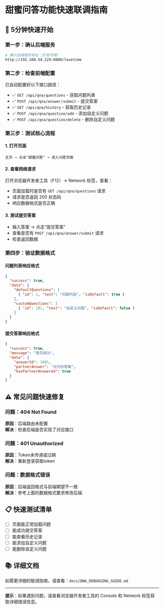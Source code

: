 # 甜蜜问答功能快速联调指南

## 🚀 5分钟快速开始

### 第一步：确认后端服务
```bash
# 确认后端服务地址（开发环境）
http://192.168.54.229:8080/lovetime
```

### 第二步：检查前端配置
已自动配置好以下接口路径：
- ✅ `GET /api/qna/questions` - 获取问题列表
- ✅ `POST /api/qna/answer/submit` - 提交答案
- ✅ `GET /api/qna/history` - 获取历史记录
- ✅ `POST /api/qna/question/add` - 添加自定义问题
- ✅ `POST /api/qna/question/delete` - 删除自定义问题

### 第三步：测试核心流程

#### 1. 打开页面
```
主页 → 点击"甜蜜问答" → 进入问答页面
```

#### 2. 查看网络请求
打开浏览器开发者工具（F12）→ Network 标签，查看：
- 页面加载时是否有 `GET /api/qna/questions` 请求
- 请求是否返回 200 状态码
- 响应数据格式是否正确

#### 3. 测试提交答案
- 输入答案 → 点击"提交答案"
- 查看是否有 `POST /api/qna/answer/submit` 请求
- 检查返回数据

### 第四步：验证数据格式

#### 问题列表响应格式
```json
{
  "success": true,
  "data": {
    "defaultQuestions": [
      { "id": 1, "text": "问题内容", "isDefault": true }
    ],
    "customQuestions": [
      { "id": 101, "text": "自定义问题", "isDefault": false }
    ]
  }
}
```

#### 提交答案响应格式
```json
{
  "success": true,
  "message": "提交成功",
  "data": {
    "answerId": 1001,
    "partnerAnswer": "对方的答案",
    "hasPartnerAnswered": true
  }
}
```

## ⚠️ 常见问题快速修复

### 问题：404 Not Found
**原因**：后端路由未配置  
**解决**：检查后端是否实现了对应接口

### 问题：401 Unauthorized
**原因**：Token未传递或过期  
**解决**：重新登录获取token

### 问题：数据格式错误
**原因**：后端返回格式与前端期望不一致  
**解决**：参考上面的数据格式要求修改后端

## 📋 快速测试清单

- [ ] 页面能正常加载问题
- [ ] 能成功提交答案
- [ ] 能查看历史记录
- [ ] 能添加自定义问题
- [ ] 能删除自定义问题

## 📚 详细文档

如需更详细的联调指南，请查看：`docs/QNA_DEBUGGING_GUIDE.md`

---

**提示**：如果遇到问题，请查看浏览器开发者工具的 Console 和 Network 标签获取详细错误信息。

